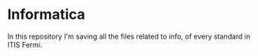 # Informatica

In this repository I'm saving all the files related to info, of every standard in ITIS Fermi.
